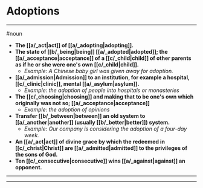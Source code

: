 # Adoptions
---
#noun
- **The [[a/_act|act]] of [[a/_adopting|adopting]].**
- **The state of [[b/_being|being]] [[a/_adopted|adopted]]; the [[a/_acceptance|acceptance]] of a [[c/_child|child]] of other parents as if he or she were one's own [[c/_child|child]].**
	- _Example: A Chinese baby girl was given away for adoption._
- **[[a/_admission|Admission]] to an institution, for example a hospital, [[c/_clinic|clinic]], mental [[a/_asylum|asylum]].**
	- _Example: the adoption of people into hospitals or monasteries_
- **The [[c/_choosing|choosing]] and making that to be one's own which originally was not so; [[a/_acceptance|acceptance]]**
	- _Example: the adoption of opinions_
- **Transfer [[b/_between|between]] an old system to [[a/_another|another]] (usually [[b/_better|better]]) system.**
	- _Example: Our company is considering the adoption of a four-day week._
- **An [[a/_act|act]] of divine grace by which the redeemed in [[c/_christ|Christ]] are [[a/_admitted|admitted]] to the privileges of the sons of God.**
- **Ten [[c/_consecutive|consecutive]] wins [[a/_against|against]] an opponent.**
---
---
